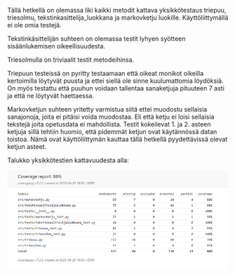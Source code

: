 Tällä hetkellä on olemassa liki kaikki metodit kattava yksikkötestaus triepuu, triesolmu, tekstinkasittelija_luokkana ja markovketju luokille. Käyttöliittymällä
ei ole omia testejä.

Tekstinkäsittelijän suhteen on olemassa testit lyhyen syötteen sisäänlukemisen oikeellisuudesta.

Triesolmulla on triviaalit testit metodeihinsa.

Triepuun testeissä on pyritty testaamaan että oikeat monikot oikeilla kertoimilla löytyvät puusta ja ettei siellä ole sinne kuulumattomia löydöksiä. On myös testattu
että puuhun voidaan tallentaa sanaketjuja pituuteen 7 asti ja että ne löytyvät haettaessa. 

Markovketjun suhteen yritetty varmistua siitä ettei muodostu sellaisia sanajonoja, joita ei pitäisi voida muodostaa. Eli että ketju ei loisi sellaisia tekstejä joita
opetusdata ei mahdollista. Testit kokeilevat 1. ja 2. asteen ketjuja sillä tehtiin huomio, että pidemmät ketjun ovat käytännössä datan toistoa. Nämä ovat käyttöliittymän
kauttaa tällä hetkellä pyydettävissä olevat ketjun asteet.

Talukko yksikkötestien kattavuudesta alla:

![coverage_report](https://github.com/arolaeemil/tiralabra/blob/main/kuvat/Sieppaa.PNG)

